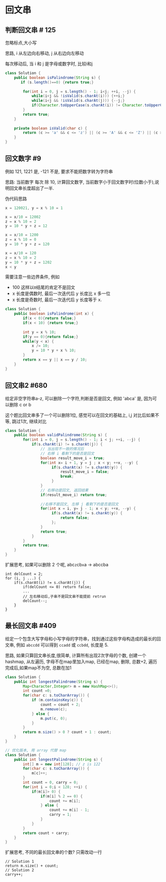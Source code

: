 # 回文串

## 判断回文串 # 125
忽略标点,大小写


思路, i 从左边向右移动, j 从右边向左移动

每次移动后, 当 i 和 j 是字母或数字时, 比较i和j
```java
class Solution {
    public boolean isPalindrome(String s) {
       if (s.length()==0) {return true;}
        
        for(int i = 0, j = s.length() - 1; i<j; ++i, --j) {
            while(i<j && !isValid(s.charAt(i))) {++i;}
            while(i<j && !isValid(s.charAt(j))) {--j;}
            if(Character.toUpperCase(s.charAt(i)) != Character.toUpperCase(s.charAt(j))) {return false;}
        }   
        return true;
    }
    
    private boolean isValid(char c) {
        return (c >= 'a' && c <= 'z') || (c >= 'A' && c <= 'Z') || (c >= '0' && c <= '9');
    }   
}
```

## 回文数字 #9
例如 121, 1221 是, -121 不是, 要求不能把数字转为字符串

思路: 当前数字 每次 除 10, 计算回文数字, 当前数字小于回文数字时(位数小于),说明回文串长度超出了一半.

伪代码思路
```java
x = 120021, y = x % 10 = 1

x = x/10 = 12002
z = x % 10 = 2
y = 10 * y + z = 12

x = x/10 = 1200
z = x % 10 = 0
y = 10 * y + z = 120 

x = x/10 = 120 
z = x % 10 = 2
y = 10 * y + z = 1202
x < y
```
需要注意一些边界条件, 例如
- 100 这样以`0`结尾的肯定不是回文
- x 长度是偶数时, 最后一次迭代后 y 长度比 x 多一位
- x 长度是奇数时, 最后一次迭代后 y 长度等于 x.

```java
class Solution {
    public boolean isPalindrome(int x) {
        if(x < 0){return false;}
        if(x < 10) {return true;}
        
        int y = x % 10; 
        if(y == 0){return false;}
        while(y < x) {
            x /= 10;
            y = 10 * y + x % 10;
        }
        return x == y || x == y / 10;
    }
}
```

## 回文串2 #680
给定非空字符串a-z, 可以删除一个字符,判断是否是回文, 例如 'abca' 是, 因为可以删除 c or b

这个题比回文串多了一个可以删除1位, 感觉可以在回文的基础上, i,j 对比后如果不等, 跳过1次, 继续对比

```java
class Solution {
    public boolean validPalindrome(String s) {
        for(int i = 0, j = s.length() - 1; i < j; ++i, --j) {
            if(s.charAt(i) != s.charAt(j)) {
                // 当出现不一致的情况后
                // 右移 i 看剩下的是否是回文
                boolean result_move_i = true;
                for(int x= i + 1, y = j ; x < y; ++x, --y) {
                     if(s.charAt(x) != s.charAt(y)) {
                         result_move_i = false;
                         break;
                     }
                }
                // 右移动是回文, 返回结果
                if(result_move_i) return true;
                
                //右移不是回文, 左移 j 看剩下的是否是回文
                for(int x = i, y= j - 1; x < y; ++x, --y) {
                     if(s.charAt(x) != s.charAt(y)) {
                         return false;
                     };
                }
                return true;
            }
        }
        return true;      
    }
}
```
扩展思考, 如果可以删除 2 个呢, abc`z`cb`x`a -> abccba
```
int delCount = 2;
for (i, j ...) {
    if(s.charAt(i) != s.charAt(j)) {
        if(delCount <= 0) return false;
        ...
        // 左右移动后,子串不是回文串不能提前 retrun
        delCount--;
    }
}
```

## 最长回文串 #409
给定一个包含大写字母和小写字母的字符串，找到通过这些字母构造成的最长的回文串, 例如 `abccdd` 可以得到 `ccadd` 或 `ccbdd`, 长度是 5.

思路, 如果只算回文串长度,很简单, 计算所有出现2次字母的个数, 创建一个hashmap, 从左遍历, 字母不在map里加入map, 已经在map, 删除, 总数+2, 遍历完成后,如果map不为空, 总数在加1 

```java
class Solution {
    public int longestPalindrome(String s) {
        Map<Character,Integer> m = new HashMap<>();
        int count =0;
        for(char c: s.toCharArray()) {
            if (m.containsKey(c)) {
                count = count + 2;
                m.remove(c);
            } else {
                m.put(c, 0);
            }
        }
        return m.size() > 0 ? count + 1 : count;       
    }
}

// 优化版本, 用 array 代替 map
class Solution {
    public int longestPalindrome(String s) {
        int[] m = new int[128]; // z is 122
        for(char c: s.toCharArray()) {
            m[c]++;
        }
        int count = 0, carry = 0;
        for(int i = 0;i < 128; ++i) {
            if(m[i]> 0) {
                if(m[i] % 2 == 0) {
                    count += m[i];
                } else {
                    count += m[i] - 1;
                    carry = 1;
                }
            } 
        }
        return count + carry;       
    }
}
```
扩展思考, 不同的最长回文串的个数? 只需改动一行
```
// Solution 1
return m.size() + count;
// Solution 2
carry++;
```

